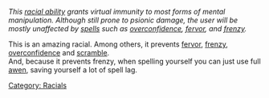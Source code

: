 *This [racial ability](:Category:_Racials.md "wikilink") grants virtual
immunity to most forms of mental manipulation. Although still prone to
psionic damage, the user will be mostly unaffected by
[spells](:Category:_Spells.md "wikilink") such as
[overconfidence](Overconfidence.md "wikilink"),
[fervor](Fervor.md "wikilink"), and [frenzy](Frenzy.md "wikilink").*

This is an amazing racial. Among others, it prevents
[fervor](fervor "wikilink"), [frenzy](frenzy "wikilink"),
[overconfidence](overconfidence "wikilink") and
[scramble](scramble "wikilink").  
And, because it prevents frenzy, when spelling yourself you can just use
full [awen](awen "wikilink"), saving yourself a lot of spell lag.

[Category: Racials](Category:_Racials "wikilink")
